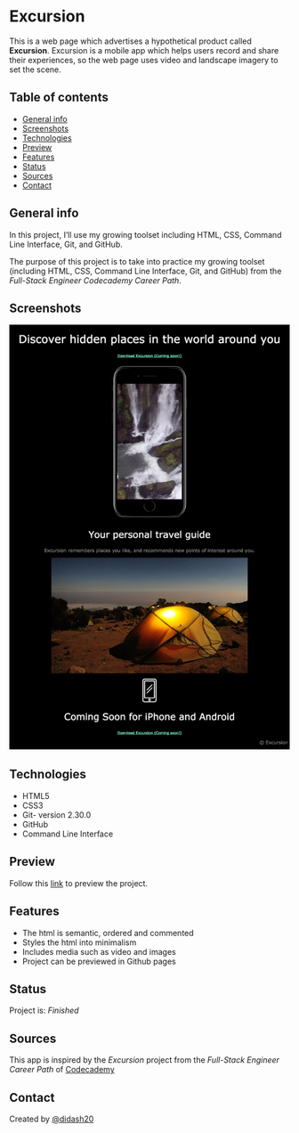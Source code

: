 # Excursion
This is a web page which advertises a hypothetical product called **Excursion**. Excursion is a mobile app which helps users record and share their experiences, so the web page uses video and landscape imagery to set the scene.


## Table of contents
* [General info](#general-info)
* [Screenshots](#screenshots)
* [Technologies](#technologies)
* [Preview](#preview)
* [Features](#features)
* [Status](#status)
* [Sources](#sources)
* [Contact](#contact)

## General info
In this project, I’ll use my growing toolset including HTML, CSS, Command Line Interface, Git, and GitHub.

The purpose of this project is to take into practice my growing toolset (including HTML, CSS, Command Line Interface, Git, and GitHub) from the _Full-Stack Engineer Codecademy Career Path_.

## Screenshots
![Final result](./mocks/excursion-design-mock.png)

## Technologies
* HTML5
* CSS3
* Git- version 2.30.0
* GitHub
* Command Line Interface

## Preview
Follow this [link](http://didash20.github.io/Excursion/) to preview the project.

## Features
* The html is semantic, ordered and commented
* Styles the html into minimalism
* Includes media such as video and images
* Project can be previewed in Github pages

## Status
Project is: _Finished_

## Sources
This app is inspired by the _Excursion_ project from the _Full-Stack Engineer Career Path_ of [Codecademy](https://www.codecademy.com)


## Contact
Created by [@didash20](https://github.com/didash20)